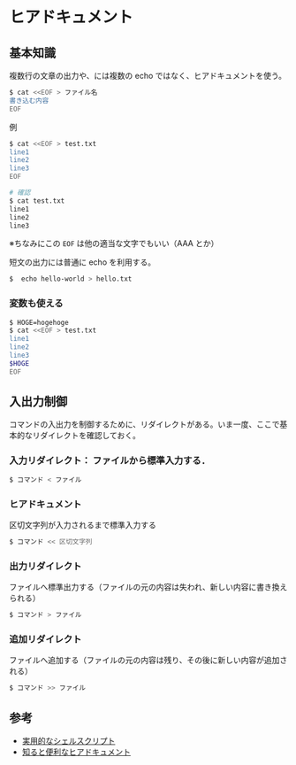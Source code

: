# ヒアドキュメント

## 基本知識

複数行の文章の出力や、には複数の echo ではなく、ヒアドキュメントを使う。

```sh
$ cat <<EOF > ファイル名
書き込む内容
EOF
```

例

```sh
$ cat <<EOF > test.txt
line1
line2
line3
EOF

# 確認
$ cat test.txt
line1
line2
line3
```

※ちなみにこの `EOF` は他の適当な文字でもいい（AAA とか）

短文の出力には普通に echo を利用する。

```sh
$  echo hello-world > hello.txt
```

### 変数も使える

```sh
$ HOGE=hogehoge
$ cat <<EOF > test.txt
line1
line2
line3
$HOGE
EOF
```

## 入出力制御

コマンドの入出力を制御するために、リダイレクトがある。いま一度、ここで基本的なリダイレクトを確認しておく。

### 入力リダイレクト： ファイルから標準入力する．

```sh
$ コマンド < ファイル
```

### ヒアドキュメント

区切文字列が入力されるまで標準入力する

```sh
$ コマンド << 区切文字列
```

### 出力リダイレクト

ファイルへ標準出力する（ファイルの元の内容は失われ、新しい内容に書き換えられる）

```sh
$ コマンド > ファイル
```

### 追加リダイレクト

ファイルへ追加する（ファイルの元の内容は残り、その後に新しい内容が追加される）

```sh
$ コマンド >> ファイル
```

## 参考

- [実用的なシェルスクリプト](https://www.kushiro-ct.ac.jp/yanagawa/ex-2017/3-unix/03.html)
- [知ると便利なヒアドキュメント](https://qiita.com/kite_999/items/e77fb521fc39454244e7)
